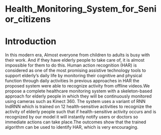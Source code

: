 # Health_Monitoring_System_for_Senior_citizens
# Introduction
In this modern era, Almost everyone from children to adults is busy with their work. And
if they have elderly people to take care of, it is almost impossible for them to do this.
Human action recognition (HAR) is considered as one of the most promising assistive
technology tools to support elderly’s daily life by monitoring their cognitive and physical
function through daily activities In previous approaches in HAR the proposed system
were able to recognize activity from offline videos.We propose a complete healthcare
monitoring system with a skeleton-based approach for elderly people in which they will
be continuously monitored using cameras such as Kinect 360. The system uses a variant
of RNN IndRNN which is trained on 12 health-sensitive activities to recognize the activity
of elderly people such that if health-sensitive activity occurs and is recognized by our
model it will instantly notify users or doctors so immediate actions can take place.The
outcomes show that the trained algorithm can be used to identify HAR, which is very
encouraging.
